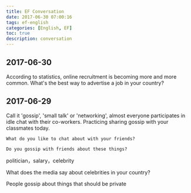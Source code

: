 ```yaml
---
title: EF Conversation
date: 2017-06-30 07:00:16
tags: ef-english
categories: [English, EF]
toc: true
description: conversation
---
```


<style>
img {
        display: block !important;
        width: 550px;
        margin-left: 120px !important;
}
audio {
        display: block !important;
        width: 550px;
        margin-left: 120px !important;
}

</style>


## 2017-06-30

According to statistics, online recruitment is becoming more and more common. What's the best way to advertise a job in your country?

## 2017-06-29

Call it 'gossip', 'small talk' or 'networking', almost everyone participates in idle chat with their co-workers. Practicing sharing gossip with your classmates today.

`What do you like to chat about with your friends?`

`Do you gossip with friends about these things?`

politician，salary，celebrity

What does the media say about celebrities in your country?

People gossip about things that should be private

